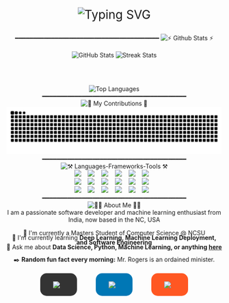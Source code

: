 <div align="center">
<div align="center">
    <p style="font-size: 28px">
    <picture>

<source media="(prefers-color-scheme: dark)" srcset="https://readme-typing-svg.herokuapp.com?duration=600&pause=100&color=E5E6D1&size=20&center=true&vCenter=true&multiline=true&repeat=false&width=435&height=70&lines=Hi+this+is+Anurag+Gorkar...+%F0%9F%A7%91%E2%80%8D%F0%9F%92%BB;Welcome+to+my+GitHub+Profile!+%F0%9F%9A%80" />
        
<source media="(prefers-color-scheme: light)" srcset="https://readme-typing-svg.herokuapp.com?duration=600&pause=100&color=000000&size=20&center=true&vCenter=true&multiline=true&repeat=false&width=435&height=70&lines=Hi+this+is+Anurag+Gorkar...+%F0%9F%A7%91%E2%80%8D%F0%9F%92%BB;Welcome+to+my+GitHub+Profile!+%F0%9F%9A%80" />
        
<img src="https://readme-typing-svg.herokuapp.com?duration=600&pause=100&color=000000&size=20&center=true&vCenter=true&multiline=true&repeat=false&width=435&height=70&lines=Hi+this+is+Anurag+Gorkar...+%F0%9F%A7%91%E2%80%8D%F0%9F%92%BB;Welcome+to+my+GitHub+Profile!+%F0%9F%9A%80" alt="Typing SVG" />
    </picture>
    </p>
</div>


<div align="center">
━━━━━━━━━━━━━━━━━━━━━━━━━━━━━━━━━━━━━━━━
<picture>
  <!-- Dark mode image -->
  <source media="(prefers-color-scheme: dark)" srcset="https://readme-typing-svg.herokuapp.com?font=Fira+Code&weight=700&size=18&pause=999999&color=FFFFFF&center=true&vCenter=true&repeat=false&width=380&height=45&duration=1&lines=%E2%9A%A1+Github+Stats+%E2%9A%A1" />
  
  <!-- Light mode image -->
  <source media="(prefers-color-scheme: light)" srcset="https://readme-typing-svg.herokuapp.com?font=Fira+Code&weight=700&size=18&pause=999999&color=000000&center=true&vCenter=true&repeat=false&width=380&height=45&duration=1&lines=%E2%9A%A1+Github+Stats+%E2%9A%A1" />
  
  <!-- Fallback for browsers that don't support prefers-color-scheme -->
  <img src="https://readme-typing-svg.herokuapp.com?font=Fira+Code&weight=700&size=18&pause=999999&color=000000&center=true&vCenter=true&repeat=false&width=380&height=45&duration=1&lines=%E2%9A%A1+Github+Stats+%E2%9A%A1" alt="⚡ Github Stats ⚡" />
</picture>


</div>

<br>

<div align="center">
  <!-- GitHub Stats -->
  <picture>
    <!-- Dark mode -->
    <source media="(prefers-color-scheme: dark)" srcset="https://github-readme-stats.vercel.app/api?username=AnuragGorkar&count_private=true&show_icons=true&theme=react&rank_icon=github&border_radius=10" />
    <!-- Light mode -->
    <source media="(prefers-color-scheme: light)" srcset="https://github-readme-stats.vercel.app/api?username=AnuragGorkar&count_private=true&show_icons=true&theme=default&rank_icon=github&border_radius=10" />
    <!-- Fallback -->
    <img width="390" height="150" src="https://github-readme-stats.vercel.app/api?username=AnuragGorkar&count_private=true&show_icons=true&theme=default&rank_icon=github&border_radius=10" alt="GitHub Stats" />
  </picture>

  <!-- Streak Stats -->
  <picture>
    <!-- Dark mode -->
    <source media="(prefers-color-scheme: dark)" srcset="https://streak-stats.demolab.com?user=AnuragGorkar&theme=react&border_radius=10" />
    <!-- Light mode -->
    <source media="(prefers-color-scheme: light)" srcset="https://streak-stats.demolab.com?user=AnuragGorkar&theme=default&border_radius=10" />
    <!-- Fallback -->
    <img width="390" height="150" src="https://streak-stats.demolab.com?user=AnuragGorkar&theme=default&border_radius=10" alt="Streak Stats" />
  </picture>

  <br><br>

  <!-- Top Languages -->
  <picture>
    <!-- Dark mode -->
    <source media="(prefers-color-scheme: dark)" srcset="https://github-readme-stats.vercel.app/api/top-langs/?username=AnuragGorkar&hide=HTML&langs_count=8&layout=compact&theme=react&border_radius=10&size_weight=0.5&count_weight=0.5&exclude_repo=github-readme-stats" />
    <!-- Light mode -->
    <source media="(prefers-color-scheme: light)" srcset="https://github-readme-stats.vercel.app/api/top-langs/?username=AnuragGorkar&hide=HTML&langs_count=8&layout=compact&theme=default&border_radius=10&size_weight=0.5&count_weight=0.5&exclude_repo=github-readme-stats" />
    <!-- Fallback -->
    <img width="325" src="https://github-readme-stats.vercel.app/api/top-langs/?username=AnuragGorkar&hide=HTML&langs_count=8&layout=compact&theme=default&border_radius=10&size_weight=0.5&count_weight=0.5&exclude_repo=github-readme-stats" alt="Top Languages" />
  </picture>
</div>

<div align="center">
━━━━━━━━━━━━━━━━━━━━━━━━━━━━━━━━━━━━━━━━
</div>

<div align="center">
<picture>
  <!-- Dark mode image -->
  <source media="(prefers-color-scheme: dark)" srcset="https://readme-typing-svg.herokuapp.com?font=Fira+Code&weight=700&size=18&pause=999999&color=FFFFFF&center=true&vCenter=true&repeat=false&width=480&height=45&duration=1&lines=%F0%9F%90%8D+My+Contributions+%F0%9F%90%8D" />
  
  <!-- Light mode image -->
  <source media="(prefers-color-scheme: light)" srcset="https://readme-typing-svg.herokuapp.com?font=Fira+Code&weight=700&size=18&pause=999999&color=000000&center=true&vCenter=true&repeat=false&width=480&height=45&duration=1&lines=%F0%9F%90%8D+My+Contributions+%F0%9F%90%8D" />
  
  <!-- Fallback for browsers that don't support prefers-color-scheme -->
  <img src="https://readme-typing-svg.herokuapp.com?font=Fira+Code&weight=700&size=18&pause=999999&color=000000&center=true&vCenter=true&repeat=false&width=480&height=45&duration=1&lines=%F0%9F%90%8D+My+Contributions+%F0%9F%90%8D" alt="🐍 My Contributions 🐍" />
</picture>
</div>

<div align="center">
  <div style="border-bottom: none"></div>
  <img alt="snake eating my contributions" src="https://raw.githubusercontent.com/AnuragGorkar/AnuragGorkar/output/github-contribution-grid-snake.svg" />
  <br/>
</div>

<div align="center">
━━━━━━━━━━━━━━━━━━━━━━━━━━━━━━━━━━━━━━━━
<picture>
  <!-- Dark mode image -->
  <source media="(prefers-color-scheme: dark)" srcset="https://readme-typing-svg.herokuapp.com?font=Fira+Code&weight=700&size=18&pause=999999&color=FFFFFF&center=true&vCenter=true&repeat=false&width=480&height=45&duration=1&lines=%E2%9A%92%EF%B8%8F+Languages-Frameworks-Tools+%E2%9A%92%EF%B8%8F" />
  
  <!-- Light mode image -->
  <source media="(prefers-color-scheme: light)" srcset="https://readme-typing-svg.herokuapp.com?font=Fira+Code&weight=700&size=18&pause=999999&color=000000&center=true&vCenter=true&repeat=false&width=480&height=45&duration=1&lines=%E2%9A%92%EF%B8%8F+Languages-Frameworks-Tools+%E2%9A%92%EF%B8%8F" />
  
  <!-- Fallback for browsers that don't support prefers-color-scheme -->
  <img src="https://readme-typing-svg.herokuapp.com?font=Fira+Code&weight=700&size=18&pause=999999&color=000000&center=true&vCenter=true&repeat=false&width=480&height=45&duration=1&lines=%E2%9A%92%EF%B8%8F+Languages-Frameworks-Tools+%E2%9A%92%EF%B8%8F" alt="⚒️ Languages-Frameworks-Tools ⚒️" />
</picture>


<div align="center">
  <!-- First row of icons (Machine Learning) -->
  <div>
    <img src="https://skillicons.dev/icons?i=python" />&nbsp;&nbsp;&nbsp;
    <img src="https://skillicons.dev/icons?i=r" />&nbsp;&nbsp;&nbsp;
    <img src="https://skillicons.dev/icons?i=tensorflow" />&nbsp;&nbsp;&nbsp;
    <img src="https://skillicons.dev/icons?i=pytorch" />&nbsp;&nbsp;&nbsp;
    <img src="https://skillicons.dev/icons?i=raspberrypi" />&nbsp;&nbsp;&nbsp;
    <img src="https://skillicons.dev/icons?i=opencv" />&nbsp;&nbsp;&nbsp;
  </div>
  
  <!-- Second row of icons (Web & App Development) -->
  <div>
    <img src="https://skillicons.dev/icons?i=react" />&nbsp;&nbsp;&nbsp;
    <img src="https://skillicons.dev/icons?i=flutter" />&nbsp;&nbsp;&nbsp;
    <img src="https://skillicons.dev/icons?i=nodejs" />&nbsp;&nbsp;&nbsp;
    <img src="https://skillicons.dev/icons?i=flask" />&nbsp;&nbsp;&nbsp;
    <img src="https://skillicons.dev/icons?i=nextjs" />&nbsp;&nbsp;&nbsp;
    <img src="https://skillicons.dev/icons?i=supabase" />&nbsp;&nbsp;&nbsp;
  </div>
  
  <!-- Third row of icons (Programming Languages & Databases) -->
  <div>
    <img src="https://skillicons.dev/icons?i=cpp" />&nbsp;&nbsp;&nbsp;
    <img src="https://skillicons.dev/icons?i=java" />&nbsp;&nbsp;&nbsp;
    <img src="https://skillicons.dev/icons?i=html" />&nbsp;&nbsp;&nbsp;
    <img src="https://skillicons.dev/icons?i=typescript" />&nbsp;&nbsp;&nbsp;
    <img src="https://skillicons.dev/icons?i=postgresql" />&nbsp;&nbsp;&nbsp;
    <img src="https://skillicons.dev/icons?i=mysql" />&nbsp;&nbsp;&nbsp;
  </div>
</div>

<div align="center">
━━━━━━━━━━━━━━━━━━━━━━━━━━━━━━━━━━━━━━━━
<div align="center">

<picture>
  <!-- Dark mode image -->
  <source media="(prefers-color-scheme: dark)" srcset="https://readme-typing-svg.herokuapp.com?font=Fira+Code&weight=700&size=18&pause=999999&color=FFFFFF&center=true&vCenter=true&repeat=false&width=480&height=45&duration=1&lines=%F0%9F%A7%91%E2%80%8D%F0%9F%92%BB+About+Me+%F0%9F%A7%91%E2%80%8D%F0%9F%92%BB" />
  
  <!-- Light mode image -->
  <source media="(prefers-color-scheme: light)" srcset="https://readme-typing-svg.herokuapp.com?font=Fira+Code&weight=700&size=18&pause=999999&color=000000&center=true&vCenter=true&repeat=false&width=480&height=45&duration=1&lines=%F0%9F%A7%91%E2%80%8D%F0%9F%92%BB+About+Me+%F0%9F%A7%91%E2%80%8D%F0%9F%92%BB" />
  
  <!-- Fallback for browsers that don't support prefers-color-scheme -->
  <img src="https://readme-typing-svg.herokuapp.com?font=Fira+Code&weight=700&size=18&pause=999999&color=000000&center=true&vCenter=true&repeat=false&width=480&height=45&duration=1&lines=%F0%9F%A7%91%E2%80%8D%F0%9F%92%BB+About+Me+%F0%9F%A7%91%E2%80%8D%F0%9F%92%BB" alt="🧑‍💻 About Me 🧑‍💻" />
</picture>










<div align="center">
  I am a passionate software developer and machine learning enthusiast from India, now based in the NC, USA
</div>
<br/>

<div align="center">
  <div style="line-height: 0.8;">🔭 I'm currently a Masters Student of Computer Science @ NCSU</div>
  <div style="line-height: 0.8;">🌱 I'm currently learning <strong>Deep Learning, Machine Learning Deployment, and Software Engineering</strong></div>
  <div style="line-height: 0.8;">💬 Ask me about <strong>Data Science, Python, Machine Learning, or anything <a href="https://adgorkar.vercel.app/#contact">here</a></strong></div>
  <br/>
    
  <div style="line-height: 0.8; ">✒️ <strong>Random fun fact every morning:</strong> <!-- START FUN FACT -->Mr. Rogers is an ordained minister.<!-- END FUN FACT --></div>
</div>




<br/>
<div align="center">
  <a href="mailto:gorkaranurag@gmail.com" style="text-decoration: none;">
    <button style="background-color: #333333;height: 10px color: red; border: none; border-radius: 15px; padding: 15px 30px; margin: 10px; cursor: pointer; font-size: 20px;">
      <img src="https://img.shields.io/badge/Gmail-333333?style=flat&logo=gmail&logoColor=red" style="vertical-align: middle; margin-right: 10px;"/>
<!--       Gmail -->
    </button>
  </a>
    &nbsp;&nbsp;&nbsp;&nbsp;
  <a href="https://www.linkedin.com/in/anurag-gorkar/" target="_blank" style="text-decoration: none;">
    <button style="background-color: #0077B5; color: white; border: none; border-radius: 15px; padding: 15px 30px; margin: 10px; cursor: pointer; font-size: 20px;">
      <img src="https://img.shields.io/badge/LinkedIn-0077B5?style=flat&logo=linkedin&logoColor=white" style="vertical-align: middle; margin-right: 10px;"/>
<!--       LinkedIn -->
    </button>
  </a>
    &nbsp;&nbsp;&nbsp;&nbsp;
  <a href="https://adgorkar.vercel.app/" target="_blank" style="text-decoration: none;">
    <button style="background-color: #FF5722; color: white; border: none; border-radius: 15px; padding: 15px 30px; margin: 10px; cursor: pointer; font-size: 20px;">
      <img src="https://img.shields.io/badge/Portfolio-FF5722?style=flat&logo=todoist&logoColor=white" style="vertical-align: middle; margin-right: 10px;"/>
<!--       Portfolio -->
    </button>
  </a>
</div>



<br/>
</div>


